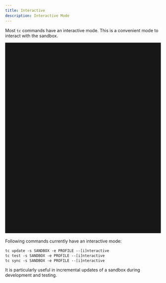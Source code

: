 ```yaml
---
title: Interactive
description: Interactive Mode
---
```


Most `tc` commands have an interactive mode. This is a convenient mode to interact with the sandbox.

[![Entity image]][Entity source]

[Entity image]: ../../../assets/interactive.gif
[Entity source]: ../../../assets/interactive.gif

Following commands currently have an interactive mode:

```
tc update -s SANDBOX -e PROFILE --[i]nteractive
tc test -s SANDBOX -e PROFILE --[i]nteractive
tc sync -s SANDBOX -e PROFILE --[i]nteractive
```

It is particularly useful in incremental updates of a sandbox during development and testing.
